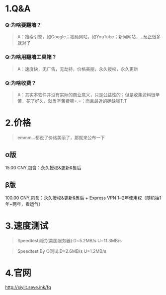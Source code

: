 # 1.Q&A

### Q:为啥要翻墙？
> A：搜索引擎，如Google；视频网站，如YouTube；新闻网站……反正很多就对了

### Q:为啥用翻墙工具箱？
> A：速度快，无广告，无劫持，价格美丽，永久授权，永久更新

### Q:为啥收费？
> A：其实本软件并没有实际的商业意义，只是公益性的；但是收集资料很辛苦，花了好久，就当辛苦费嘛=.=；而且最近的确缺钱T.T

# 2.价格
> emmm...都说了价格美丽了，那就来公布一下
## α版
   15.00 CNY,包含：永久授权&更新&售后
## β版
   100.00 CNY,包含：永久授权&更新&售后 + Express VPN 1~2年使用权（随机抽1年~两年，看运气）
# 3.速度测试
> Speedtest测试(美国服务器):D=5.2MB/s  U=11.3MB/s

> Speedtest By O测试:D=2.6MB/s  U=1.2MB/s

# 4.官网
http://siyiit.seve.ink/fq
